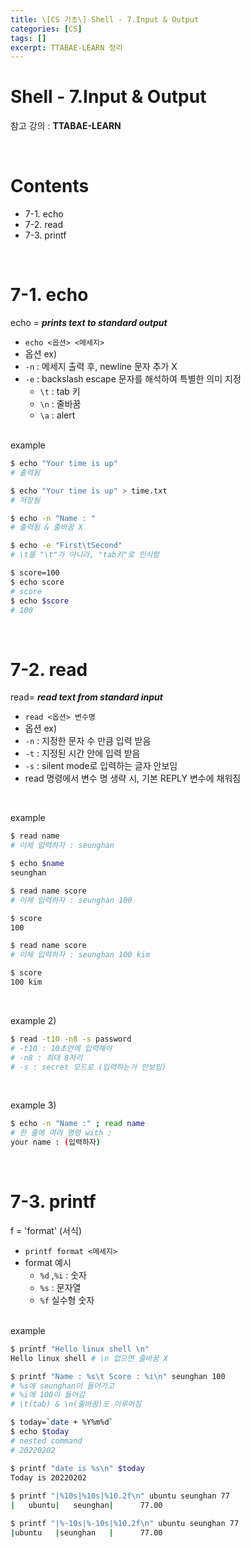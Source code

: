 ```yaml
---
title: \[CS 기초\] Shell - 7.Input & Output
categories: [CS]
tags: []
excerpt: TTABAE-LEARN 정리
---
```


# Shell - 7.Input & Output

<script src="https://cdn.mathjax.org/mathjax/latest/MathJax.js?config=TeX-AMS-MML_HTMLorMML" type="text/javascript"></script>

참고 강의 : **TTABAE-LEARN**

<br>

# Contents

- 7-1. echo
- 7-2. read
- 7-3. printf

<br>

# 7-1. echo

echo = ***prints text to standard output***

- `echo <옵션> <메세지>`
-  옵션 ex)
  - `-n` : 메세지 출력 후, newline 문자 추가 X
  - `-e` : backslash escape 문자를 해석하여 특별한 의미 지정
    - `\t` : tab 키
    - `\n` : 줄바꿈
    - `\a` : alert

<br>
example

```bash
$ echo "Your time is up"
# 출력됨

$ echo "Your time is up" > time.txt
# 저장됨 

$ echo -n "Name : "
# 출력됨 & 줄바꿈 X

$ echo -e "First\tSecond"
# \t를 "\t"가 아니라, "tab키"로 인식함

$ score=100
$ echo score
# score
$ echo $score
# 100
```

<br>

# 7-2. read

read= ***read text from standard input***

- `read <옵션> 변수명`
-  옵션 ex)
  - `-n` : 지정한 문자 수 만큼 입력 받음
  - `-t` : 지정된 시간 안에 입력 받음
  - `-s` : silent mode로 입력하는 글자 안보임
- read 명령에서 변수 명 생략 시, 기본 REPLY 변수에 채워짐

<br>

example

```bash
$ read name
# 이제 입력하자 : seunghan

$ echo $name
seunghan

$ read name score
# 이제 입력하자 : seunghan 100

$ score
100 

$ read name score 
# 이제 입력하자 : seunghan 100 kim

$ score
100 kim
```

<br>

example 2)

```bash
$ read -t10 -n8 -s password
# -t10 : 10초안에 입력해야
# -n8 : 최대 8자리
# -s : secret 모드로 (입력하는거 안보임)
```

<br>

example 3)

```bash
$ echo -n "Name :" ; read name
# 한 줄에 여려 명령 with ;
your name : (입력하자)
```

<br>

# 7-3. printf

f = 'format' (서식)

- `printf format <메세지>`
- format 예시
  - `%d` ,`%i` : 숫자
  - `%s` : 문자열
  - `%f`  실수형 숫자

<br>
example

```bash
$ printf "Hello linux shell \n"
Hello linux shell # \n 없으면 줄바꿈 X

$ printf "Name : %s\t Score : %i\n" seunghan 100
# %s에 seunghan이 들어가고
# %i에 100이 들어감
# \t(tab) & \n(줄바꿈)도 이루어짐

$ today=`date + %Y%m%d`
$ echo $today
# nested command 
# 20220202

$ printf "date is %s\n" $today
Today is 20220202
 
$ printf "|%10s|%10s|%10.2f\n" ubuntu seunghan 77
|   ubuntu|   seunghan|      77.00

$ printf "|%-10s|%-10s|%10.2f\n" ubuntu seunghan 77
|ubuntu   |seunghan   |      77.00
```

